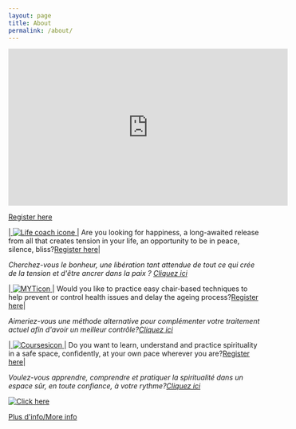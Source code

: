 ```yaml
---
layout: page
title: About
permalink: /about/
---
```


<iframe width="560" height="315" src="https://www.youtube.com/embed/uMjRD5_oQ?autoplay=1&mute=1&loop=1&playlist=uMjRD5_oQ" frameborder="0" allow="autoplay; encrypted-media" allowfullscreen></iframe>

[Register here](https://tyltonline.github.io/contact/)


|<a href="https://tyltonline.github.io/contact/"> ![Life coach icone](/assets/images/Lifecoach2.png "Life coach icone") </a> | Are you looking for happiness, a long-awaited release from all that creates tension in your life, an opportunity to be in peace, silence, bliss?[Register here](https://tyltonline.github.io/contact/)|

<i> Cherchez-vous le bonheur, une libération tant attendue de tout ce qui crée de la tension et d'être ancrer dans la paix ? [Cliquez ici](https://tyltonline.github.io/contact/)</i>
  

|<a href="https://tyltonline.github.io/contact/"> ![MYTicon](/assets/images/MYTicon.png "MYTicon") </a> | Would you like to practice easy chair-based techniques to help prevent or control health issues and delay the ageing process?[Register here](https://tyltonline.github.io/contact/)|

<i> Aimeriez-vous une méthode alternative pour complémenter votre traitement actuel afin d'avoir un meilleur contrôle?[Cliquez ici](https://tyltonline.github.io/contact/)</i>

|<a href="https://tyltonline.github.io/contact/"> ![Coursesicon](/assets/images/Coursesicon.png "Coursesicon") </a> | Do you want to learn, understand and practice spirituality in a safe space, confidently, at your own pace wherever you are?[Register here](https://tyltonline.github.io/contact/)|

<i>Voulez-vous apprendre, comprendre et pratiquer la spiritualité dans un espace sûr, en toute confiance, à votre rythme?[Cliquez ici](https://tyltonline.github.io/contact/)</i>


<a href="https://tyltonline.github.io/contact/"> ![Click here](/assets/images/butterfly.png "Click here") </a>

[Plus d'info/More info](https://tyltonline.github.io/offres/)

